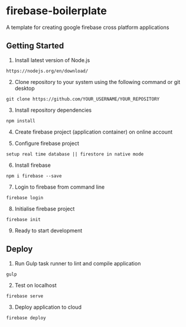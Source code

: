 # firebase-boilerplate

A template for creating google firebase cross platform applications

## Getting Started

1. Install latest version of Node.js

```
https://nodejs.org/en/download/
```

2. Clone repository to your system using the following command or git desktop

```
git clone https://github.com/YOUR_USERNAME/YOUR_REPOSITORY
```

3. Install repository dependencies

```
npm install
```

4. Create firebase project (application container) on online account

5. Configure firebase project

```
setup real time database || firestore in native mode
```

6. Install firebase

```
npm i firebase --save
```

7. Login to firebase from command line

```
firebase login
```

8. Initialise firebase project

```
firebase init
```

9. Ready to start development

## Deploy

1. Run Gulp task runner to lint and compile application

```
gulp
```

2. Test on localhost

```
firebase serve
```

3. Deploy application to cloud

```
firebase deploy
```
